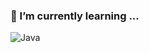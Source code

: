 ### 🌱 I’m currently learning ...

![Java](https://img.shields.io/badge/-Java-%23007ACC?style=for-the-badge&logo=javascript)
